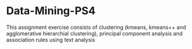 # Data-Mining-PS4

This assignment exercise consists of clustering (kmeans, kmeans++ and agglomerative hierarchial clustering), principal component analysis and association rules using text analysis
